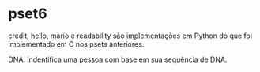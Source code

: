 # pset6

credit, hello, mario e readability são implementações em Python do que foi implementado em C nos psets anteriores. 

DNA: indentifica uma pessoa com base em sua sequência de DNA.

